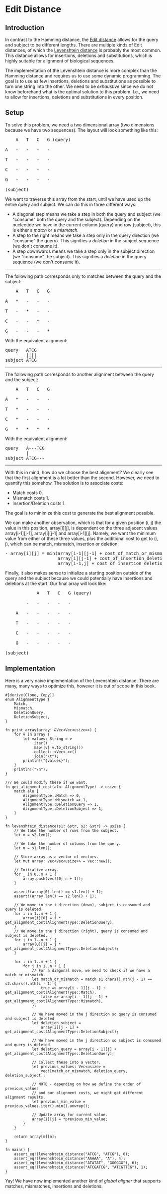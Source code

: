 # Edit Distance
## Introduction
In contrast to the Hamming distance, the [Edit distance](https://en.wikipedia.org/wiki/Edit_distance) allows for the query and subject to be different lengths. There are multiple kinds of Edit distances, of which the [Levenshtein distance](https://en.wikipedia.org/wiki/Levenshtein_distance) is probably the most common. This distance allows for insertions, deletions and substitutions, which is highly suitable for alignment of biological sequences.

The implementation of the Levenshtein distance is more complex than the Hamming distance and requires us to use some dynamic programming. The goal is to use as few insertions, deletions and substitutions as possible to turn one string into the other. We need to be *exhaustive* since we do not know beforehand what is the optimal solution to this problem. I.e., we need to allow for insertions, deletions and substitutions in every position.

## Setup
To solve this problem, we need a two dimensional array (two dimensions because we have two sequences). The layout will look something like this:

<pre>
    A   T   C   G (query)

A   -   -   -   -

T   -   -   -   -

C   -   -   -   -

G   -   -   -   -

(subject)
</pre>

We want to traverse this array from the start, until we have used up the entire query and subject. We can do this in three different ways:
- A diagonal step means we take a step in both the query and subject (we "consume" both the query and the subject). Depending on the nucleotide we have in the current column (query) and row (subject), this is either a *match* or a *mismatch*.
- A step to the right means we take a step only in the query direction (we "consume" the query). This signifies a *deletion* in the subject sequence (we don't consume it).
- A step downwards means we take a step only in the subject direction (we "consume" the subject). This signifies a *deletion* in the query sequence (we don't consume it).

----
The following path corresponds only to matches between the query and the subject:
<pre>
    A   T   C   G

A   *   -   -   -

T   -   *   -   -

C   -   -   *   -

G   -   -   -   *
</pre>

With the equivalent alignment:
<pre>
query   ATCG
        ||||
subject ATCG
</pre>
----
The following path corresponds to another alignment between the query and the subject:
<pre>
    A   T   C   G

A   *   -   -   -

T   *   -   -   -

C   *   -   -   -

G   *   *   *   *
</pre>

With the equivalent alignment:
<pre>
query   A---TCG
        |
subject ATCG---
</pre>
----

With this in mind, how do we choose the best alignment? We clearly see that the first alignment is a lot better than the second. However, we need to quantify this somehow. The solution is to associate costs:
- Match costs 0.
- Mismatch costs 1.
- Insertion/Deletion costs 1.

The goal is to minimize this cost to generate the best alignment possible.

We can make another observation, which is that for a given position (i, j) the value in this position, array[i][j], is dependent on the three adjacent values array[i-1][j-1], array[i][j-1] and array[i-1][j]. Namely, we want the minimum value from either of these three values, plus the additional cost to get to (i, j), which can be match, mismatch, insertion or deletion:

<pre>
- array[i][j] = min(array[i-1][j-1] + cost_of_match_or_mismatch,
                    array[i][j-1] + cost_of_insertion_deletion,
                    array[i-1,j] + cost_of_insertion_deletion)
</pre>

Finally, it also makes sense to initialize a starting position outside of the query and the subject because we could potentially have insertions and deletions at the start. Our final array will look like:

<pre>
            A   T   C   G (query)

        -   -   -   -   -

    A   -   -   -   -   -

    T   -   -   -   -   -

    C   -   -   -   -   -

    G   -   -   -   -   -

(subject)
</pre>

## Implementation
Here is a very naive implementation of the Levenshtein distance. There are many, many ways to optimize this, however it is out of scope in this book.


```rust,editable
#[derive(Clone, Copy)]
enum AlignmentType {
    Match,
    Mismatch,
    DeletionQuery,
    DeletionSubject,
}

fn print_array(array: &Vec<Vec<usize>>) {
    for v in array {
        let values: String = v
            .iter()
            .map(|v| v.to_string())
            .collect::<Vec<_>>()
            .join("\t");
        println!("{values}");
    }
    println!("\n");
}

/// We could modify these if we want.
fn get_alignment_cost(aln: AlignmentType) -> usize {
    match aln {
        AlignmentType::Match => 0,
        AlignmentType::Mismatch => 1,
        AlignmentType::DeletionQuery => 1,
        AlignmentType::DeletionSubject => 1,
    }
}

fn levenshtein_distance(s1: &str, s2: &str) -> usize {
    // We take the number of rows from the subject.
    let m = s2.len();

    // We take the number of columns from the query.
    let n = s1.len();

    // Store array as a vector of vectors.
    let mut array: Vec<Vec<usize>> = Vec::new();

    // Initialize array.
    for _ in 0..m + 1 {
        array.push(vec![0; n + 1]);
    }

    assert!(array[0].len() == s1.len() + 1);
    assert!(array.len() == s2.len() + 1);

    // We move in the i direction (down), subject is consumed and query is deleted.
    for i in 1..m + 1 {
        array[i][0] = i * get_alignment_cost(AlignmentType::DeletionQuery);
    }
    // We move in the j direction (right), query is consumed and subject is deleted.
    for j in 1..n + 1 {
        array[0][j] = j * get_alignment_cost(AlignmentType::DeletionSubject);
    }

    for i in 1..m + 1 {
        for j in 1..n + 1 {
            // For a diagonal move, we need to check if we have a match or mismatch.
            let match_or_mismatch = match s1.chars().nth(j - 1) == s2.chars().nth(i - 1) {
                true => array[i - 1][j - 1] + get_alignment_cost(AlignmentType::Match),
                false => array[i - 1][j - 1] + get_alignment_cost(AlignmentType::Mismatch),
            };

            // We have moved in the j direction so query is consumed and subject is deleted
            let deletion_subject =
                array[i][j - 1] + get_alignment_cost(AlignmentType::DeletionSubject);

            // We have moved in the j direction so subject is consumed and query is deleted
            let deletion_query = array[i - 1][j] + get_alignment_cost(AlignmentType::DeletionQuery);

            // Collect these into a vector.
            let previous_values: Vec<usize> =
                vec![match_or_mismatch, deletion_query, deletion_subject];

            // NOTE - depending on how we define the order of previous_values
            // and our alignment costs, we might get different alignment results.
            let previous_min_value = previous_values.iter().min().unwrap();

            // Update array for current value.
            array[i][j] = *previous_min_value;
        }
    }

    return array[m][n];
}

fn main() {
    assert_eq!(levenshtein_distance("ATCG", "ATCG"), 0);
    assert_eq!(levenshtein_distance("AAAAA", "A"), 4);
    assert_eq!(levenshtein_distance("ATATAT", "GGGGGG"), 6);
    assert_eq!(levenshtein_distance("ATCGATCG", "ATCGTTCG"), 1);
}
```
Yay! We have now implemented another kind of *global aligner* that supports matches, mismatches, insertions and deletions.
